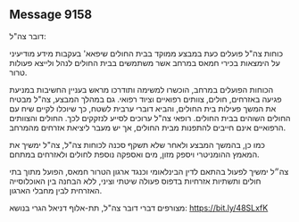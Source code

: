 ## Message 9158

דובר צה"ל:

כוחות צה"ל פועלים כעת במבצע ממוקד בבית החולים שיפאא' בעקבות מידע מודיעיני על הימצאות בכירי חמאס במרחב אשר משתמשים בבית החולים לנהל ולייצא פעולות טרור.

הכוחות הפועלים במרחב, הוכשרו למשימה ותודרכו מראש בעניין החשיבות במניעת פגיעה באזרחים, חולים, צוותים רפואיים וציוד רפואי. גם במהלך המבצע, צה"ל מבטיח את המשך פעילות בית החולים, והביא דוברי ערבית לשטח, כך שיוכלו לקיים שיח עם החולים השוהים בבית החולים. רופאי צה"ל ערוכים לסייע לנזקקים לכך. החולים והצוותים הרפואיים אינם חייבים להתפנות מבית החולים, אך יש מעבר ליציאת אזרחים מהמרחב.

כמו כן, בהמשך המבצע ולאחר שלא תשקף סכנה לכוחות צה"ל, צה"ל ימשיך את המאמץ ההומניטרי ויספק מזון, מים ואספקה נוספת לחולים ולאזרחים במתחם.

צה״ל ימשיך לפעול בהתאם לדין הבינלאומי וכנגד ארגון הטרור חמאס, הפועל מתוך בתי חולים ותשתיות אזרחיות בדפוס פעולה שיטתי וציני, ללא הבחנה בין האוכלוסייה האזרחית לבין מחבלי הארגון.

מצורפים דברי דובר צה"ל, תת-אלוף דניאל הגרי בנושא: https://bit.ly/48SLxfK

